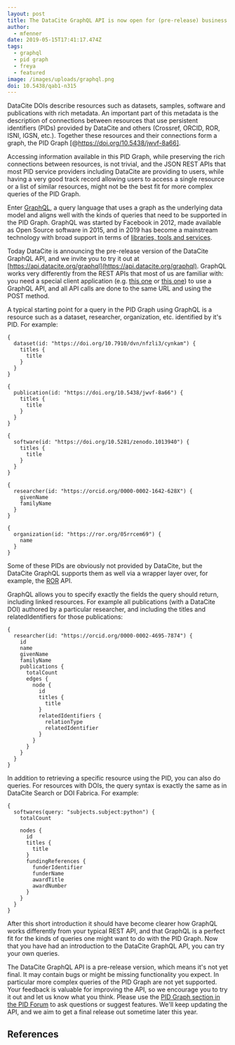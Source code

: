 ```yaml
---
layout: post
title: The DataCite GraphQL API is now open for (pre-release) business
author:
  - mfenner
date: 2019-05-15T17:41:17.474Z
tags:
  - graphql
  - pid graph
  - freya
  - featured
image: /images/uploads/graphql.png
doi: 10.5438/qab1-n315
---
```

DataCite DOIs describe resources such as datasets, samples, software and publications with rich metadata. An important part of this metadata is the description of connections between resources that use persistent identifiers (PIDs) provided by DataCite and others (Crossref, ORCID, ROR, ISNI, IGSN, etc.). Together these resources and their connections form a graph, the PID Graph [@https://doi.org/10.5438/jwvf-8a66].

Accessing information available in this PID Graph, while preserving the rich connections between resources, is not trivial, and the JSON REST APIs that most PID service providers including DataCite are providing to users, while having a very good track record allowing users to access a single resource or a list of similar resources, might not be the best fit for more complex queries of the PID Graph.

Enter [GraphQL](https://graphql.org/), a query language that uses a graph as the underlying data model and aligns well with the kinds of queries that need to be supported in the PID Graph. GraphQL was started by Facebook in 2012, made available as Open Source software in 2015, and in 2019 has become a mainstream technology with broad support in terms of [libraries, tools and services](https://graphql.org/code/).

Today DataCite is announcing the pre-release version of the DataCite GraphQL API, and we invite you to try it out at [https://api.datacite.org/graphql](https://api.datacite.org/graphql). GraphQL works very differently from the REST APIs that most of us are familiar with: you need a special client application (e.g. [this one](https://electronjs.org/apps/graphiql) or [this one](https://www.graphqlbin.com/)) to use a GraphQL API, and all API calls are done to the same URL and using the POST method.

A typical starting point for a query in the PID Graph using GraphQL is a resource such as a dataset, researcher, organization, etc. identified by it's PID. For example:

```
{
  dataset(id: "https://doi.org/10.7910/dvn/nfzli3/cynkam") {
    titles {
      title
    }
  }
}
```
```
{
  publication(id: "https://doi.org/10.5438/jwvf-8a66") {
    titles {
      title
    }
  }
}
```
```
{
  software(id: "https://doi.org/10.5281/zenodo.1013940") {
    titles {
      title
    }
  }
}
```
```
{
  researcher(id: "https://orcid.org/0000-0002-1642-628X") {
    givenName
    familyName
  }
}
```
```
{
  organization(id: "https://ror.org/05rrcem69") {
    name
  }
}
```
Some of these PIDs are obviously not provided by DataCite, but the DataCite GraphQL supports them as well via a wrapper layer over, for example, the [ROR](https://ror.org) API.

GraphQL allows you to specify exactly the fields the query should return, including linked resources. For example all publications (with a DataCite DOI) authored by a particular researcher, and including the titles and relatedIdentifiers for those publications:

```
{
  researcher(id: "https://orcid.org/0000-0002-4695-7874") {
    id
    name
    givenName
    familyName
    publications {
      totalCount
      edges {
        node {
          id
          titles {
            title
          }
          relatedIdentifiers {
            relationType
            relatedIdentifier
          }
        }
      }
    }
  }
}
```
In addition to retrieving a specific resource using the PID, you can also do queries. For resources with DOIs, the query syntax is exactly the same as in DataCite Search or DOI Fabrica. For example: 

```
{
  softwares(query: "subjects.subject:python") {
    totalCount
    
    nodes {
      id
      titles {
        title
      }
      fundingReferences {
        funderIdentifier
        funderName
        awardTitle
        awardNumber
      }
    }
  }
}
```
After this short introduction it should have become clearer how GraphQL works differently from your typical REST API, and that GraphQL is a perfect fit for the kinds of queries one might want to do with the PID Graph. Now that you have had an introduction to the DataCite GraphQL API, you can try your own queries. 

The DataCite GraphQL API is a pre-release version, which means it's not yet final. It may contain bugs or might be missing functionality you expect. In particular more complex queries of the PID Graph are not yet supported. Your feedback is valuable for improving the API, so we encourage you to try it out and let us know what you think. Please use the [PID Graph section in the PID Forum](https://www.pidforum.org/c/pid-graph) to ask questions or suggest features. We'll keep updating the API, and we aim to get a final release out sometime later this year. 

## References
